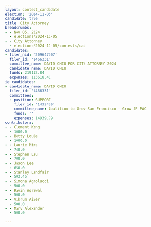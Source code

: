 ```yaml
---
layout: contest_candidate
election: '2024-11-05'
candidate: true
title: City Attorney
breadcrumbs:
- - Nov 05, 2024
  - elections/2024-11-05
- - City Attorney
  - elections/2024-11-05/contests/cat
candidates:
- filer_nid: '209647307'
  filer_id: '1466331'
  committee_name: DAVID CHIU FOR CITY ATTORNEY 2024
  candidate_name: DAVID CHIU
  funds: 219112.84
  expenses: 113618.41
ie_candidates:
- candidate_name: DAVID CHIU
  filer_id: '1466331'
  committees:
  - position: SUPPORT
    filer_id: '1433436'
    committee_name: Coalition to Grow San Francisco - Grow SF PAC
    funds: ''
    expenses: 14939.79
contributors:
- - Clement Kong
  - 1000.0
- - Betty Louie
  - 1000.0
- - Laurie Mims
  - 740.0
- - Stephen Lau
  - 700.0
- - Jason Lee
  - 650.0
- - Stanley Landfair
  - 503.45
- - Simona Agnolucci
  - 500.0
- - Ravin Agrawal
  - 500.0
- - Vikrum Aiyer
  - 500.0
- - Mary Alexander
  - 500.0

---
```


